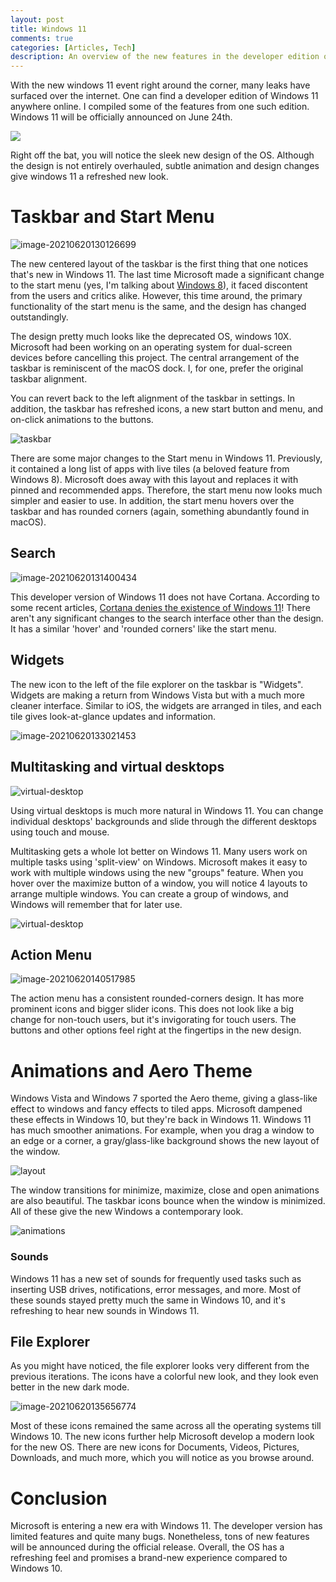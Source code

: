 ```yaml
---
layout: post
title: Windows 11
comments: true
categories: [Articles, Tech]
description: An overview of the new features in the developer edition of Windows 11.
---
```


With the new windows 11 event right around the corner, many leaks have surfaced over the internet. One can find a developer edition of Windows 11 anywhere online. I compiled some of the features from one such edition. Windows 11 will be officially announced on June 24th.

![](../images/2021-06-20-Windows-11/image-20210620130059758.png)

 Right off the bat, you will notice the sleek new design of the OS. Although the design is not entirely overhauled, subtle animation and design changes give windows 11 a refreshed new look. 

# Taskbar and Start Menu

![image-20210620130126699](../images/2021-06-20-Windows-11/image-20210620130126699.png)

The new centered layout of the taskbar is the first thing that one notices that's new in Windows 11. The last time Microsoft made a significant change to the start menu (yes, I'm talking about [Windows 8](https://www.infoworld.com/article/2618073/windows-8-review--yes--it-s-that-bad.html)), it faced discontent from the users and critics alike. However, this time around, the primary functionality of the start menu is the same, and the design has changed outstandingly. 

The design pretty much looks like the deprecated OS, windows 10X. Microsoft had been working on an operating system for dual-screen devices before cancelling this project. The central arrangement of the taskbar is reminiscent of the macOS dock. I, for one, prefer the original taskbar alignment. 

You can revert back to the left alignment of the taskbar in settings. In addition, the taskbar has refreshed icons, a new start button and menu, and on-click animations to the buttons.

![taskbar](../images/2021-06-20-Windows-11/taskbar.gif)

There are some major changes to the Start menu in Windows 11. Previously, it contained a long list of apps with live tiles (a beloved feature from Windows 8). Microsoft does away with this layout and replaces it with pinned and recommended apps. Therefore, the start menu now looks much simpler and easier to use. In addition, the start menu hovers over the taskbar and has rounded corners (again, something abundantly found in macOS).

## Search

![image-20210620131400434](../images/2021-06-20-Windows-11/image-20210620131400434.png)

This developer version of Windows 11 does not have Cortana. According to some recent articles, [Cortana denies the existence of Windows 11](https://www.windowscentral.com/microsofts-cortana-denies-existence-windows-11)! There aren't any significant changes to the search interface other than the design. It has a similar 'hover' and 'rounded corners' like the start menu.

## Widgets

The new icon to the left of the file explorer on the taskbar is "Widgets". Widgets are making a return from Windows Vista but with a much more cleaner interface. Similar to iOS, the widgets are arranged in tiles, and each tile gives look-at-glance updates and information.

![image-20210620133021453](../images/2021-06-20-Windows-11/image-20210620133021453.png)

## Multitasking and virtual desktops

![virtual-desktop](../images/2021-06-20-Windows-11/desktops.gif)

Using virtual desktops is much more natural in Windows 11. You can change individual desktops' backgrounds and slide through the different desktops using touch and mouse. 

Multitasking gets a whole lot better on Windows 11. Many users work on multiple tasks using 'split-view' on Windows. Microsoft makes it easy to work with multiple windows using the new "groups" feature. When you hover over the maximize button of a window, you will notice 4 layouts to arrange multiple windows. You can create a group of windows, and Windows will remember that for later use.

![virtual-desktop](../images/2021-06-20-Windows-11/groups.gif)

## Action Menu

![image-20210620140517985](../images/2021-06-20-Windows-11/image-20210620140517985.png)

The action menu has a consistent rounded-corners design. It has more prominent icons and bigger slider icons. This does not look like a big change for non-touch users, but it's invigorating for touch users. The buttons and other options feel right at the fingertips in the new design.

# Animations and Aero Theme

Windows Vista and Windows 7 sported the Aero theme, giving a glass-like effect to windows and fancy effects to tiled apps. Microsoft dampened these effects in Windows 10, but they're back in Windows 11. Windows 11 has much smoother animations. For example, when you drag a window to an edge or a corner, a gray/glass-like background shows the new layout of the window.

![layout](../images/2021-06-20-Windows-11/layout.gif) 

The window transitions for minimize, maximize, close and open animations are also beautiful. The taskbar icons bounce when the window is minimized. All of these give the new Windows a contemporary look.

![animations](../images/2021-06-20-Windows-11/animations.gif)

### Sounds

Windows 11 has a new set of sounds for frequently used tasks such as inserting USB drives, notifications, error messages, and more. Most of these sounds stayed pretty much the same in Windows 10, and it's refreshing to hear new sounds in Windows 11.

## File Explorer

As you might have noticed, the file explorer looks very different from the previous iterations. The icons have a colorful new look, and they look even better in the new dark mode.

![image-20210620135656774](../images/2021-06-20-Windows-11/image-20210620135656774.png) 

Most of these icons remained the same across all the operating systems till Windows 10. The new icons further help Microsoft develop a modern look for the new OS. There are new icons for Documents, Videos, Pictures, Downloads, and much more, which you will notice as you browse around.

# Conclusion

Microsoft is entering a new era with Windows 11. The developer version has limited features and quite many bugs. Nonetheless, tons of new features will be announced during the official release. Overall, the OS has a refreshing feel and promises a brand-new experience compared to Windows 10. 